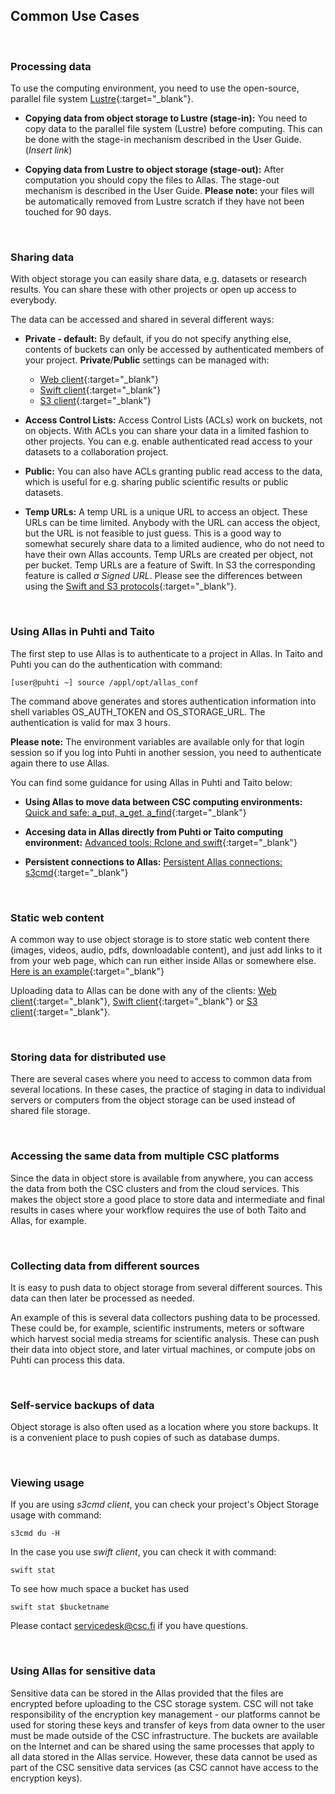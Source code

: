 
## Common Use Cases

&nbsp;


### Processing data

To use the computing environment, you need to use the open-source, parallel file system [Lustre](http://lustre.org/){:target="_blank"}.

* **Copying data from object storage to Lustre (stage-in):** You need to copy data to the parallel file system (Lustre) before computing. This can be done with the stage-in mechanism described in the User Guide. (_Insert link_)

* **Copying data from Lustre to object storage (stage-out):** After computation you should copy the files to Allas. The stage-out mechanism is described in the User Guide. **Please note:** your files will be automatically removed from Lustre scratch if they have not been touched for 90 days.

&nbsp;


### Sharing data

With object storage you can easily share data, e.g. datasets or research results. You can share these with other projects or open up access to everybody.
 
The data can be accessed and shared in several different ways:
 
* **Private - default:** By default, if you do not specify anything else, contents of buckets can only be accessed by authenticated members of your project. **Private**/**Public** settings can be managed with:
	* [Web client](./web_client.md#web_public){:target="_blank"}
	* [Swift client](./swift_client.md#temp_urls){:target="_blank"}
	* [S3 client](./s3_client.md#s3cmd_public_objects){:target="_blank"}
 

* **Access Control Lists:** Access Control Lists (ACLs) work on buckets, not on objects. With ACLs you can share your data in a limited fashion to other projects. You can e.g. enable authenticated read access to your datasets to a collaboration project.

 
* **Public:** You can also have ACLs granting public read access to the data, which is useful for e.g. sharing public scientific results or public datasets.

 
* **Temp URLs:** A temp URL is a unique URL to access an object. These URLs can be time limited. Anybody with the URL can access the object, but the URL is not feasible to just guess. This is a good way to somewhat securely share data to a limited audience, who do not need to have their own Allas accounts. Temp URLs are created per object, not per bucket. Temp URLs are a feature of Swift. In S3 the corresponding feature is called _a Signed URL_. Please see the differences between using the [Swift and S3 protocols](../accessing_allas.md#protocols){:target="_blank"}.

&nbsp;


### Using Allas in Puhti and Taito

The first step to use Allas is to authenticate to a project in Allas. In Taito and Puhti you can do the authentication with command:

    [user@puhti ~] source /appl/opt/allas_conf

The command above generates and stores authentication information into shell variables OS_AUTH_TOKEN and OS_STORAGE_URL. The authentication is valid for max 3 hours.  

**Please note:** The environment variables are available only for that login session so if you log into Puhti in another session, you need to authenticate again there to use Allas.

You can find some guidance for using Allas in Puhti and Taito below:

 * **Using Allas to move data between CSC computing environments:** [Quick and safe: a_put, a_get, a_find](../../a_commands.md){:target="_blank"}


 * **Accesing data in Allas directly from Puhti or Taito computing environment:** [Advanced tools: Rclone and swift](../../rclone.md){:target="_blank"}


 * **Persistent connections to Allas:** [Persistent Allas connections: s3cmd](../../s3cmd.md){:target="_blank"}

&nbsp;

 
### Static web content

A common way to use object storage is to store static web content there (images, videos, audio, pdfs, downloadable content), and just add links to it from your web page, which can run either inside Allas or somewhere else. [Here is an example](https://object.pouta.csc.fi/my_fishbucket/my_fish){:target="_blank"}

Uploading data to Allas can be done with any of the clients: [Web client](./web_client.md){:target="_blank"}, [Swift client](./swift_client.md){:target="_blank"} or [S3 client](./s3_client.md){:target="_blank"}.
 
&nbsp;


### Storing data for distributed use

There are several cases where you need to access to common data from several locations. In these cases, the practice of staging in data to individual servers or computers from the object storage can be used instead of shared file storage.

&nbsp;


### Accessing the same data from multiple CSC platforms

Since the data in object store is available from anywhere, you can access the data from both the CSC clusters and from the cloud services. This makes the object store a good place to store data and intermediate and final results in cases where your workflow requires the use of both Taito and Allas, for example.

&nbsp;


### Collecting data from different sources

It is easy to push data to object storage from several different sources. This data can then later be processed as needed.


An example of this is several data collectors pushing data to be processed. These could be, for example, scientific instruments, meters or software which harvest social media streams for scientific analysis. These can push their data into object store, and later virtual machines, or compute jobs on Puhti can process this data.
 
&nbsp;


### Self-service backups of data

Object storage is also often used as a location where you store backups. It is a convenient place to push copies of such as database dumps.

&nbsp;


### Viewing usage

If you are using _s3cmd client_, you can check your project's Object Storage usage with command:

	s3cmd du -H

In the case you use _swift client_, you can check it with command:
 
	swift stat

To see how much space a bucket has used
 
	swift stat $bucketname

Please contact servicedesk@csc.fi if you have questions.

&nbsp;


### Using Allas for sensitive data

Sensitive data can be stored in the Allas provided that the files are encrypted before uploading to the CSC storage system. CSC will not take responsibility of the encryption key management - our platforms cannot be used for storing these keys and transfer of keys from data owner to the user must be made outside of the CSC infrastructure. The buckets are available on the Internet and can be shared using the same processes that apply to all data stored in the Allas service. However, these data cannot be used as part of the CSC sensitive data services (as CSC cannot have access to the encryption keys).
